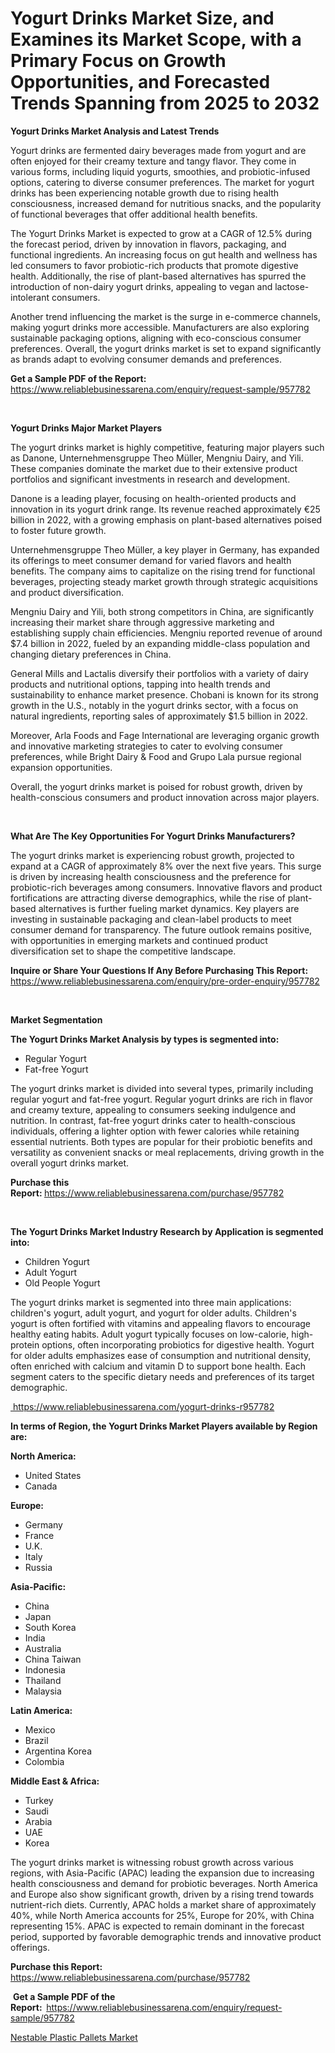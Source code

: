 <p><h1>Yogurt Drinks Market Size, and Examines its Market Scope, with a Primary Focus on Growth Opportunities, and Forecasted Trends Spanning from 2025 to 2032</h1></p><p><strong>Yogurt Drinks Market Analysis and Latest Trends</strong></p>
<p><p>Yogurt drinks are fermented dairy beverages made from yogurt and are often enjoyed for their creamy texture and tangy flavor. They come in various forms, including liquid yogurts, smoothies, and probiotic-infused options, catering to diverse consumer preferences. The market for yogurt drinks has been experiencing notable growth due to rising health consciousness, increased demand for nutritious snacks, and the popularity of functional beverages that offer additional health benefits.</p><p>The Yogurt Drinks Market is expected to grow at a CAGR of 12.5% during the forecast period, driven by innovation in flavors, packaging, and functional ingredients. An increasing focus on gut health and wellness has led consumers to favor probiotic-rich products that promote digestive health. Additionally, the rise of plant-based alternatives has spurred the introduction of non-dairy yogurt drinks, appealing to vegan and lactose-intolerant consumers.</p><p>Another trend influencing the market is the surge in e-commerce channels, making yogurt drinks more accessible. Manufacturers are also exploring sustainable packaging options, aligning with eco-conscious consumer preferences. Overall, the yogurt drinks market is set to expand significantly as brands adapt to evolving consumer demands and preferences.</p></p>
<p><strong>Get a Sample PDF of the Report:&nbsp;</strong> <a href="https://www.reliablebusinessarena.com/enquiry/request-sample/957782?utm_campaign=2396&utm_medium=2&utm_source=Github&utm_content=ia&utm_term=06032025&utm_id=yogurt-drinks">https://www.reliablebusinessarena.com/enquiry/request-sample/957782</a></p>
<p>&nbsp;</p>
<p><strong>Yogurt Drinks Major Market Players</strong></p>
<p><p>The yogurt drinks market is highly competitive, featuring major players such as Danone, Unternehmensgruppe Theo Müller, Mengniu Dairy, and Yili. These companies dominate the market due to their extensive product portfolios and significant investments in research and development. </p><p>Danone is a leading player, focusing on health-oriented products and innovation in its yogurt drink range. Its revenue reached approximately €25 billion in 2022, with a growing emphasis on plant-based alternatives poised to foster future growth. </p><p>Unternehmensgruppe Theo Müller, a key player in Germany, has expanded its offerings to meet consumer demand for varied flavors and health benefits. The company aims to capitalize on the rising trend for functional beverages, projecting steady market growth through strategic acquisitions and product diversification.</p><p>Mengniu Dairy and Yili, both strong competitors in China, are significantly increasing their market share through aggressive marketing and establishing supply chain efficiencies. Mengniu reported revenue of around $7.4 billion in 2022, fueled by an expanding middle-class population and changing dietary preferences in China.</p><p>General Mills and Lactalis diversify their portfolios with a variety of dairy products and nutritional options, tapping into health trends and sustainability to enhance market presence. Chobani is known for its strong growth in the U.S., notably in the yogurt drinks sector, with a focus on natural ingredients, reporting sales of approximately $1.5 billion in 2022.</p><p>Moreover, Arla Foods and Fage International are leveraging organic growth and innovative marketing strategies to cater to evolving consumer preferences, while Bright Dairy & Food and Grupo Lala pursue regional expansion opportunities.</p><p>Overall, the yogurt drinks market is poised for robust growth, driven by health-conscious consumers and product innovation across major players.</p></p>
<p>&nbsp;</p>
<p><strong>What Are The Key Opportunities For Yogurt Drinks Manufacturers?</strong></p>
<p><p>The yogurt drinks market is experiencing robust growth, projected to expand at a CAGR of approximately 8% over the next five years. This surge is driven by increasing health consciousness and the preference for probiotic-rich beverages among consumers. Innovative flavors and product fortifications are attracting diverse demographics, while the rise of plant-based alternatives is further fueling market dynamics. Key players are investing in sustainable packaging and clean-label products to meet consumer demand for transparency. The future outlook remains positive, with opportunities in emerging markets and continued product diversification set to shape the competitive landscape.</p></p>
<p><strong>Inquire or Share Your Questions If Any Before Purchasing This Report:</strong> <a href="https://www.reliablebusinessarena.com/enquiry/pre-order-enquiry/957782?utm_campaign=2396&utm_medium=2&utm_source=Github&utm_content=ia&utm_term=06032025&utm_id=yogurt-drinks">https://www.reliablebusinessarena.com/enquiry/pre-order-enquiry/957782</a></p>
<p>&nbsp;</p>
<p><strong>Market Segmentation</strong></p>
<p><strong>The Yogurt Drinks Market Analysis by types is segmented into:</strong></p>
<p><ul><li>Regular Yogurt</li><li>Fat-free Yogurt</li></ul></p>
<p><p>The yogurt drinks market is divided into several types, primarily including regular yogurt and fat-free yogurt. Regular yogurt drinks are rich in flavor and creamy texture, appealing to consumers seeking indulgence and nutrition. In contrast, fat-free yogurt drinks cater to health-conscious individuals, offering a lighter option with fewer calories while retaining essential nutrients. Both types are popular for their probiotic benefits and versatility as convenient snacks or meal replacements, driving growth in the overall yogurt drinks market.</p></p>
<p><strong>Purchase this Report:&nbsp;</strong><a href="https://www.reliablebusinessarena.com/purchase/957782?utm_campaign=2396&utm_medium=2&utm_source=Github&utm_content=ia&utm_term=06032025&utm_id=yogurt-drinks">https://www.reliablebusinessarena.com/purchase/957782</a></p>
<p>&nbsp;</p>
<p><strong>The Yogurt Drinks Market Industry Research by Application is segmented into:</strong></p>
<p><ul><li>Children Yogurt</li><li>Adult Yogurt</li><li>Old People Yogurt</li></ul></p>
<p><p>The yogurt drinks market is segmented into three main applications: children's yogurt, adult yogurt, and yogurt for older adults. Children's yogurt is often fortified with vitamins and appealing flavors to encourage healthy eating habits. Adult yogurt typically focuses on low-calorie, high-protein options, often incorporating probiotics for digestive health. Yogurt for older adults emphasizes ease of consumption and nutritional density, often enriched with calcium and vitamin D to support bone health. Each segment caters to the specific dietary needs and preferences of its target demographic.</p></p>
<p><a href="https://www.reliablebusinessarena.com/yogurt-drinks-r957782?utm_campaign=2396&utm_medium=2&utm_source=Github&utm_content=ia&utm_term=06032025&utm_id=yogurt-drinks">&nbsp;https://www.reliablebusinessarena.com/yogurt-drinks-r957782</a></p>
<p><strong>In terms of Region, the Yogurt Drinks Market Players available by Region are:</strong></p>
<p>
    <p> <strong> North America: </strong>
        <ul>
            <li>United States</li>
            <li>Canada</li>
        </ul>
        </p> 
    <p> <strong> Europe: </strong>
        <ul>
            <li>Germany</li>
            <li>France</li>
            <li>U.K.</li>
            <li>Italy</li>
            <li>Russia</li>
        </ul>
        </p> 
    <p> <strong> Asia-Pacific: </strong>
        <ul>
            <li>China</li>
            <li>Japan</li>
            <li>South Korea</li>
            <li>India</li>
            <li>Australia</li>
            <li>China Taiwan</li>
            <li>Indonesia</li>
            <li>Thailand</li>
            <li>Malaysia</li>
        </ul>
        </p> 
    <p> <strong> Latin America: </strong>
        <ul>
            <li>Mexico</li>
            <li>Brazil</li>
            <li>Argentina Korea</li>
            <li>Colombia</li>
        </ul>
        </p> 
    <p> <strong> Middle East & Africa: </strong>
        <ul>
            <li>Turkey</li>
            <li>Saudi</li>
            <li>Arabia</li>
            <li>UAE</li>
            <li>Korea</li>
        </ul>
    </p>
    </p>
<p><p>The yogurt drinks market is witnessing robust growth across various regions, with Asia-Pacific (APAC) leading the expansion due to increasing health consciousness and demand for probiotic beverages. North America and Europe also show significant growth, driven by a rising trend towards nutrient-rich diets. Currently, APAC holds a market share of approximately 40%, while North America accounts for 25%, Europe for 20%, with China representing 15%. APAC is expected to remain dominant in the forecast period, supported by favorable demographic trends and innovative product offerings.</p></p>
<p><strong>Purchase this Report: </strong><a href="https://www.reliablebusinessarena.com/purchase/957782?utm_campaign=2396&utm_medium=2&utm_source=Github&utm_content=ia&utm_term=06032025&utm_id=yogurt-drinks">https://www.reliablebusinessarena.com/purchase/957782</a></p>
<p>&nbsp;<strong>Get a Sample PDF of the Report:&nbsp;&nbsp;</strong><a href="https://www.reliablebusinessarena.com/enquiry/request-sample/957782?utm_campaign=2396&utm_medium=2&utm_source=Github&utm_content=ia&utm_term=06032025&utm_id=yogurt-drinks">https://www.reliablebusinessarena.com/enquiry/request-sample/957782</a></p>
<p><strong></strong></p>
<p><p><a href="https://github.com/ilonaenterline65/Market-Research-Report-List-1/blob/main/nestable-plastic-pallets-market.md?utm_campaign=2396&utm_medium=2&utm_source=Github&utm_content=ia&utm_term=06032025&utm_id=yogurt-drinks">Nestable Plastic Pallets Market</a></p></p>